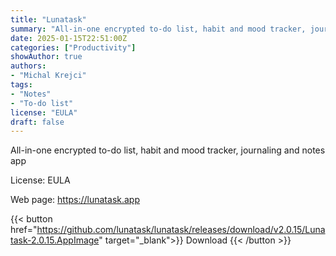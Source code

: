 ```yaml
---
title: "Lunatask"
summary: "All-in-one encrypted to-do list, habit and mood tracker, journaling and notes app"
date: 2025-01-15T22:51:00Z
categories: ["Productivity"]
showAuthor: true
authors:
- "Michal Krejci"
tags: 
- "Notes"
- "To-do list"
license: "EULA"
draft: false
---
```


All-in-one encrypted to-do list, habit and mood tracker, journaling and notes app

License: EULA

Web page: <https://lunatask.app>  

{{< button href="<https://github.com/lunatask/lunatask/releases/download/v2.0.15/Lunatask-2.0.15.AppImage>" target="_blank">}}
Download
{{< /button >}}
